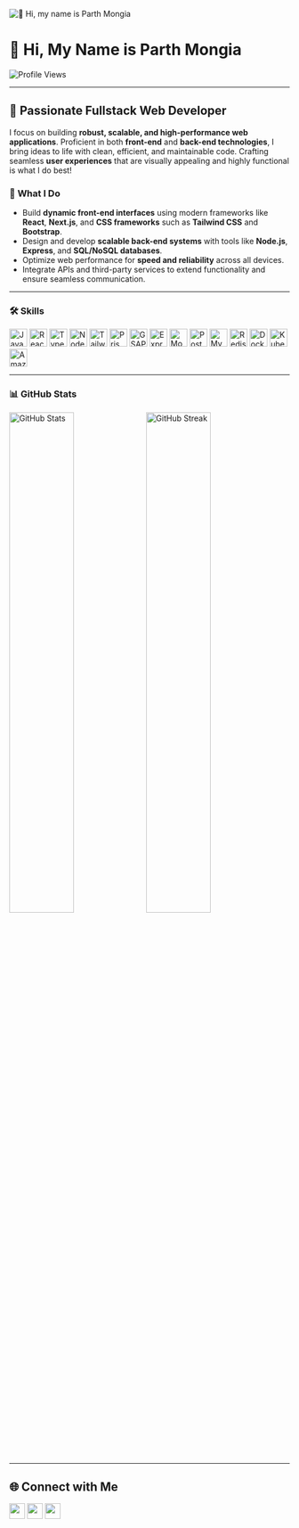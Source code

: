

![👋 Hi, my name is Parth Mongia](https://static.wixstatic.com/media/53fad0_ce0704caa0174d6aa9b2b8101a62fa77~mv2.gif)


# 👋 Hi, My Name is Parth Mongia

![Profile Views](https://komarev.com/ghpvc/?username=Parth308&label=Profile%20views&color=0e75b6&style=flat)

---

## 🚀 **Passionate Fullstack Web Developer**
I focus on building **robust, scalable, and high-performance web applications**. Proficient in both **front-end** and **back-end technologies**, I bring ideas to life with clean, efficient, and maintainable code. Crafting seamless **user experiences** that are visually appealing and highly functional is what I do best!

### 🔧 **What I Do**
- Build **dynamic front-end interfaces** using modern frameworks like **React**, **Next.js**, and **CSS frameworks** such as **Tailwind CSS** and **Bootstrap**.
- Design and develop **scalable back-end systems** with tools like **Node.js**, **Express**, and **SQL/NoSQL databases**.
- Optimize web performance for **speed and reliability** across all devices.
- Integrate APIs and third-party services to extend functionality and ensure seamless communication.

---

### **🛠 Skills**

<div style="display: flex; flex-wrap: wrap; gap: 4px; justify-content: left;">
<img src="https://img.shields.io/badge/JavaScript-F7DF1C?logo=javascript&logoColor=white" height="32" alt="JavaScript"> 
<img src="https://img.shields.io/badge/React-20232A?logo=react&logoColor=61DAFB" height="32" alt="React"> 
<img src="https://img.shields.io/badge/TypeScript-3178C6?logo=typescript&logoColor=white" height="32" alt="TypeScript"> 
<img src="https://img.shields.io/badge/Node.js-8CC84B?logo=node.js&logoColor=white" height="32" alt="Node.js"> 
<img src="https://img.shields.io/badge/Tailwind_CSS-38B2AC?logo=tailwind-css&logoColor=white" height="32" alt="Tailwind CSS"> 
<img src="https://img.shields.io/badge/Prisma-2D3748?logo=prisma&logoColor=white" height="32" alt="Prisma">
<img src="https://img.shields.io/badge/GSAP-00D084?logo=gsap&logoColor=white" height="32" alt="GSAP"> 
<img src="https://img.shields.io/badge/Express-000000?logo=express&logoColor=white" height="32" alt="Express"> 
<img src="https://img.shields.io/badge/MongoDB-4EA94B?logo=mongodb&logoColor=white" height="32" alt="MongoDB"> 
<img src="https://img.shields.io/badge/PostgreSQL-316192?logo=postgresql&logoColor=white" height="32" alt="PostgreSQL"> 
<img src="https://img.shields.io/badge/MySQL-4479A1?logo=mysql&logoColor=white" height="32" alt="MySQL"> 
<img src="https://img.shields.io/badge/Redis-DC382D?logo=redis&logoColor=white" height="32" alt="Redis"> 
<img src="https://img.shields.io/badge/Docker-2496ED?logo=docker&logoColor=white" height="32" alt="Docker"> 
<img src="https://img.shields.io/badge/Kubernetes-326CE5?logo=kubernetes&logoColor=white" height="32" alt="Kubernetes"> 
<img src="https://img.shields.io/badge/Amazon_AWS-232F3E?logo=amazon-aws&logoColor=white" height="32" alt="Amazon AWS">
</div>

---

### 📊 **GitHub Stats**
<p align="left">
  <img width="48%" src="https://github-readme-stats.vercel.app/api?username=Parth308&show_icons=true&theme=radical&hide_border=true" alt="GitHub Stats" />
  <img width="48%" src="https://github-readme-streak-stats.herokuapp.com?user=Parth308&theme=radical&hide_border=true" alt="GitHub Streak" />
</p>

---

## **🌐 Connect with Me**
<p align="left">
<a href="mailto:parthmongia2005@gmail.com"><img src="https://img.shields.io/badge/Gmail-D14836?style=for-the-badge&logo=gmail&logoColor=white" height="28"></a> 
<a href="https://github.com/Parth308"><img src="https://img.shields.io/badge/GitHub-100000?style=for-the-badge&logo=github&logoColor=white" height="28"></a> 
<a href="https://www.linkedin.com/in/parth308/"><img src="https://img.shields.io/badge/LinkedIn-0077B5?style=for-the-badge&logo=linkedin&logoColor=white" height="28"></a>
</p>
